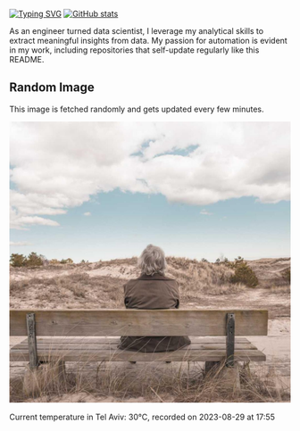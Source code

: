 [![Typing SVG](https://readme-typing-svg.demolab.com?font=Fira+Code&pause=1000&width=435&lines=Hello+%F0%9F%91%8B+welcome+to+my+GitHub+%F0%9F%94%A5)](https://git.io/typing-svg)
[![GitHub stats](https://github-readme-stats.vercel.app/api?username=apollner&rank_icon=github&hide=stars,prs)](https://github.com/anuraghazra/github-readme-stats)

As an engineer turned data scientist, I leverage my analytical skills to extract meaningful insights from data. My passion for automation is evident in my work, including repositories that self-update regularly like this README.
## Random Image
This image is fetched randomly and gets updated every few minutes.

![Random Image](random_image.jpg)

































































































































































































































































































































































































































































































































































































































































































































































































































































































































































































































































































































































































































































































































































































































































































































































































































































































































































































































































































































































































































































































































































































































































































































































































































































































































































































































































































































































































































































































































































































































































































































































































































































































































































































































































































































































































































































































































































































































































































































































































































































































































































































































































































































































































































































































































































































































































































































































































































































































































































































































































































































































































































































































































































































































































































































































































































































































































































































































































































































































































































































































































































































































































































































































Current temperature in Tel Aviv: 30°C, recorded on 2023-08-29 at 17:55
